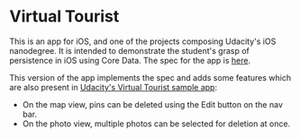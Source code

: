 # Virtual Tourist

This is an app for iOS, and one of the projects composing Udacity's iOS nanodegree. It is intended to demonstrate the student's grasp of persistence in iOS using Core Data. The spec for the app is [here](https://docs.google.com/document/d/1j-UIi1jJGuNWKoEjEk09wwYf4ebefnwcVrUYbiHh1MI/pub?embedded=true).

This version of the app implements the spec and adds some features which are also present in [Udacity's Virtual Tourist sample app](https://itunes.apple.com/us/app/virtual-tourist-portfolio/id994696845?mt=8):
- On the map view, pins can be deleted using the Edit button on the nav bar.
- On the photo view, multiple photos can be selected for deletion at once. 
